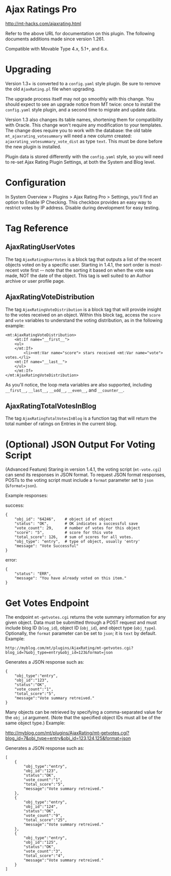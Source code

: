 # Ajax Ratings Pro

http://mt-hacks.com/ajaxrating.html

Refer to the above URL for documentation on this plugin. The following
documents additions made since version 1.261.

Compatible with Movable Type 4.x, 5.1+, and 6.x.

# Upgrading

Version 1.3+ is converted to a `config.yaml` style plugin. Be sure to remove
the old `AjaxRating.pl` file when upgrading.

The upgrade process itself may not go smoothly with this change. You should
expect to see an upgrade notice from MT twice: once to install the
`config.yaml` style plugin, and a second time to migrate and update data.

Version 1.3 also changes its table names, shortening them for compatibility
with Oracle. This change won't require any modification to your templates. The
change does require you to work with the database: the old table
`mt_ajaxrating_votesummary` will need a new column created:
`ajaxrating_votesummary_vote_dist` as type `text`. This must be done before
the new plugin is installed.

Plugin data is stored differently with the `config.yaml` style, so you will
need to re-set Ajax Rating Plugin Settings, at both the System and Blog level.

# Configuration

In System Overview > Plugins > Ajax Rating Pro > Settings, you'll find an
option to Enable IP Checking. This checkbox provides an easy way to restrict
votes by IP address. Disable during development for easy testing.

# Tag Reference

## AjaxRatingUserVotes

The tag `AjaxRatingUserVotes` is a block tag that outputs a list of
the recent objects voted on by a specific user. Starting in 1.4.1, the sort 
order is most-recent vote first -- note that the sorting it based on when the
vote was made, NOT the date of the object.  This tag is well suited to an
Author archive or user profile page.

## AjaxRatingVoteDistribution

The tag `AjaxRatingVoteDistribution` is a block tag that will provide insight
to the votes received on an object. Within this block tag, access the `score`
and `vote` variables to understand the voting distribution, as in the
following example:

    <mt:AjaxRatingVoteDistribution>
        <mt:If name="__first__">
        <ul>
        </mt:If>
            <li><mt:Var name="score"> stars received <mt:Var name="vote"> votes.</li>
        <mt:If name="__last__">
        </ul>
        </mt:If>
    </mt:AjaxRatingVoteDistribution>

As you'll notice, the loop meta variables are also supported, including
`__first__`, `__last__`, `__odd__`, `__even__`, and `__counter__`.

## AjaxRatingTotalVotesInBlog

The tag `AjaxRatingTotalVotesInBlog` is a function tag that will return the total number of ratings on Entries in the current blog.


# (Optional)  JSON Output For Voting Script

(Advanced Feature) Staring in version 1.4.1, the voting script (`mt-vote.cgi`)
can send its responses in JSON format. To request JSON format responses, POSTs
to the voting script must include a `format` parameter set to `json` (`&format=json`).

Example responses:

success:

    {
        "obj_id": "64246",    # object id of object
        "status": "OK",       # OK indicates a successful save
        "vote_count": 29,     # number of votes for this object 
        "score": "5",         # score for this vote
        "total_score": 126,   # sum of scores for all votes.
        "obj_type": "entry",  # type of object, usually 'entry'
        "message": "Vote Successful"
    }

error:

    {
        "status": "ERR",
        "message": "You have already voted on this item."
    }

# Get Votes Endpoint

The endpoint `mt-getvotes.cgi` returns the vote summary information for any
given object. Data must be submitted through a POST request and must include
blog ID (`blog_id`), object ID (`obj_id`), and object type (`obj_type`).
Optionally, the `format` parameter can be set to `json`; it is `text` by
default. Example:

    http://myblog.com/mt/plugins/AjaxRating/mt-getvotes.cgi?blog_id=7&obj_type=entry&obj_id=123&format=json

Generates a JSON response such as:

    {
        "obj_type":"entry",
        "obj_id":"123",
        "status":"OK",
        "vote_count":"1",
        "total_score":"5",
        "message":"Vote summary retreived."
    }

Many objects can be retrieved by specifying a comma-separated value for the
`obj_id` argument. (Note that the specified object IDs must all be of the same
object type.) Example:

http://myblog.com/mt/plugins/AjaxRating/mt-getvotes.cgi?blog_id=7&obj_type=entry&obj_id=123,124,125&format=json

Generates a JSON response such as:

    [
        {
            "obj_type":"entry",
            "obj_id":"123",
            "status":"OK",
            "vote_count":"1",
            "total_score":"5",
            "message":"Vote summary retreived."
        },
        {
            "obj_type":"entry",
            "obj_id":"124",
            "status":"OK",
            "vote_count":"9",
            "total_score":"25",
            "message":"Vote summary retreived."
        },
        {
            "obj_type":"entry",
            "obj_id":"125",
            "status":"OK",
            "vote_count":"3",
            "total_score":"4",
            "message":"Vote summary retreived."
        }
    ]
